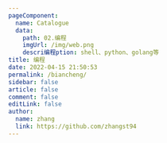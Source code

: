 ```yaml
---
pageComponent:
  name: Catalogue
  data:
    path: 02.编程
    imgUrl: /img/web.png
    descri编程ption: shell、python、golang等
title: 编程
date: 2022-04-15 21:50:53
permalink: /biancheng/
sidebar: false
article: false
comment: false
editLink: false
author:
  name: zhang
  link: https://github.com/zhangst94
---
```

